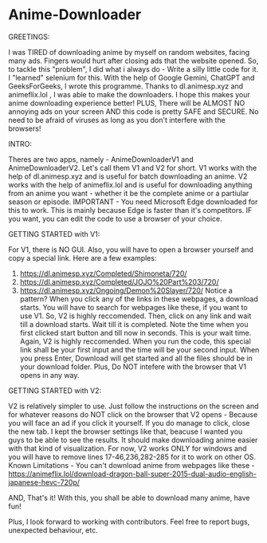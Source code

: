 # Anime-Downloader

GREETINGS:

I was TIRED of downloading anime by myself on random websites, facing many ads. Fingers would hurt after closing ads that the website opened.
So, to tackle this "problem", I did what i always do - Write a silly little code for it. 
I "learned" selenium for this. With the help of Google Gemini, ChatGPT and GeeksForGeeks, I wrote this programme.
Thanks to dl.animesp.xyz and animeflix.lol , I was able to make the downloaders.
I hope this makes your anime downloading experience better!
PLUS, There will be ALMOST NO annoying ads on your screen AND this code is pretty SAFE and SECURE. No need to be afraid of viruses as long as you don't interfere with the browsers!

INTRO:

Theres are two apps, namely - AnimeDownloaderV1 and AnimeDownloaderV2. Let's call them V1 and V2 for short.
V1 works with the help of dl.animesp.xyz and is useful for batch downloading an anime.
V2 works with the help of animeflix.lol and is useful for downloading anything from an anime you want - whether it be the complete anime or a partiular season or episode.
IMPORTANT - You need Microsoft Edge downloaded for this to work. This is mainly because Edge is faster than it's competitors. IF you want, you can edit the code to use a browser of your choice.

GETTING STARTED with V1:

For V1, there is NO GUI. Also, you will have to open a browser yourself and copy a special link. Here are a few examples:
1) https://dl.animesp.xyz/Completed/Shimoneta/720/
2) https://dl.animesp.xyz/Completed/JOJO%20Part%203/720/
3) https://dl.animesp.xyz/Ongoing/Demon%20Slayer/720/
Notice a pattern? When you click any of the links in these webpages, a download starts. You will have to search for webpages like these, if you want to use V1. So, V2 is highly reccomended.
Then, click on any link and wait till a download starts. Wait till it is completed. Note the time when you first clicked start button and till now in seconds. This is your wait time.
Again, V2 is highly reccomended.
When you run the code, this special link shall be your first input and the time will be your second input.
When you press Enter, Download will get started and all the files should be in your download folder.
Plus, Do NOT intefere with the browser that V1 opens in any way.

GETTING STARTED with V2:

V2 is relatively simpler to use. Just follow the instructions on the screen and for whatever reasons do NOT click on the browser that V2 opens -  Because you will face an ad if you click it yourself.
If you do manage to click, close the new tab. I kept the browser settings like that, beacuse I wanted you guys to be able to see the results.
It should make downloading anime easier with that kind of visualization.
For now, V2 works ONLY for windows and you will have to remove lines 17-46,236,282-285 for it to work on other OS.
Known Limitations - You can't download anime from webpages like these - https://animeflix.lol/download-dragon-ball-super-2015-dual-audio-english-japanese-hevc-720p/

AND, That's it! With this, you shall be able to download many anime, have fun!

Plus, I look forward to working with contributors. Feel free to report bugs, unexpected behaviour, etc.
